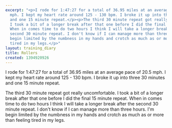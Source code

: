 ```yaml
---
excerpt: "<p>I rode for 1:47:27 for a total of 36.95 miles at an average pace of 20.5
  mph. I kept my heart rate around 125 - 130 bpm. I broke it up into three 30 minutes
  and one 15 minute repeat.</p><p>The third 30 minute repeat got really uncomfortable.
  I took a bit of a longer break after that one before I did the final 15 minute repeat.
  When in comes time to do two hours I think I will take a longer break after the
  second 30 minute repeat. I don't know if I can manage more than three hours. I'm
  begin limited by the numbness in my hands and crotch as much as or more than feeling
  tired in my legs.</p>"
layout: training_diary
title: Rollers
created: 1394920926
---
```

<p>I rode for 1:47:27 for a total of 36.95 miles at an average pace of 20.5 mph. I kept my heart rate around 125 - 130 bpm. I broke it up into three 30 minutes and one 15 minute repeat.</p><p>The third 30 minute repeat got really uncomfortable. I took a bit of a longer break after that one before I did the final 15 minute repeat. When in comes time to do two hours I think I will take a longer break after the second 30 minute repeat. I don't know if I can manage more than three hours. I'm begin limited by the numbness in my hands and crotch as much as or more than feeling tired in my legs.</p>
